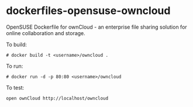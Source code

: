 dockerfiles-opensuse-owncloud
=============================

OpenSUSE Dockerfile for ownCloud - an enterprise file sharing solution for online collaboration and storage. 


To build:

```
# docker build -t <username>/owncloud .
```

To run: 

```
# docker run -d -p 80:80 <username>/owncloud
```

To test:

```
open ownCloud http://localhost/owncloud

